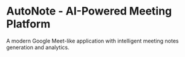 # AutoNote - AI-Powered Meeting Platform

A modern Google Meet-like application with intelligent meeting notes generation and analytics.
